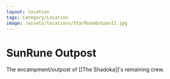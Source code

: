 ```yaml
---
layout: location
tags: Category/Location
image: /assets/locations/StarRuneOutpost2.jpg
---
```

# SunRune Outpost

The encampment/outpost of [[The Shadoka]]'s remaining crew.

